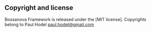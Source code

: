 ## Copyright and license
Bossanova Framework is released under the [MIT license]. Copyrights belong to Paul Hodel <paul.hodel@gmail.com>
